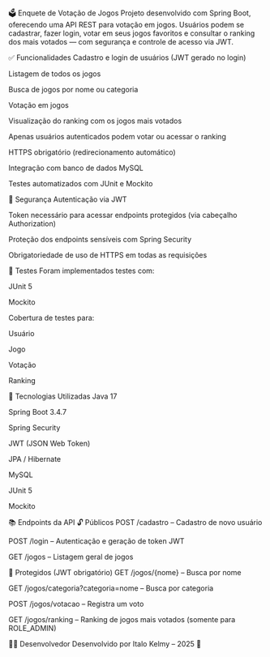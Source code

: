 🗳️ Enquete de Votação de Jogos
Projeto desenvolvido com Spring Boot, oferecendo uma API REST para votação em jogos. Usuários podem se cadastrar, fazer login, votar em seus jogos favoritos e consultar o ranking dos mais votados — com segurança e controle de acesso via JWT.

✅ Funcionalidades
Cadastro e login de usuários (JWT gerado no login)

Listagem de todos os jogos

Busca de jogos por nome ou categoria

Votação em jogos

Visualização do ranking com os jogos mais votados

Apenas usuários autenticados podem votar ou acessar o ranking

HTTPS obrigatório (redirecionamento automático)

Integração com banco de dados MySQL

Testes automatizados com JUnit e Mockito

🔐 Segurança
Autenticação via JWT

Token necessário para acessar endpoints protegidos (via cabeçalho Authorization)

Proteção dos endpoints sensíveis com Spring Security

Obrigatoriedade de uso de HTTPS em todas as requisições

🧪 Testes
Foram implementados testes com:

JUnit 5

Mockito

Cobertura de testes para:

Usuário

Jogo

Votação

Ranking

🚀 Tecnologias Utilizadas
Java 17

Spring Boot 3.4.7

Spring Security

JWT (JSON Web Token)

JPA / Hibernate

MySQL

JUnit 5

Mockito

📚 Endpoints da API
🔓 Públicos
POST /cadastro – Cadastro de novo usuário

POST /login – Autenticação e geração de token JWT

GET /jogos – Listagem geral de jogos

🔐 Protegidos (JWT obrigatório)
GET /jogos/{nome} – Busca por nome

GET /jogos/categoria?categoria=nome – Busca por categoria

POST /jogos/votacao – Registra um voto

GET /jogos/ranking – Ranking de jogos mais votados (somente para ROLE_ADMIN)

👨‍💻 Desenvolvedor
Desenvolvido por Italo Kelmy – 2025 🚀
